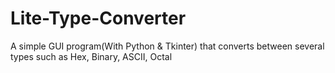 # Lite-Type-Converter
A simple GUI program(With Python &amp; Tkinter) that converts between several types such as Hex, Binary, ASCII, Octal
